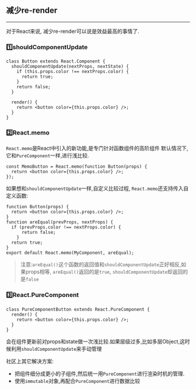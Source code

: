 
## 减少re-render

-----


对于React来说, 减少re-render可以说是效益最高的事情了.

### 1️⃣shouldComponentUpdate

```
class Button extends React.Component {
  shouldComponentUpdate(nextProps, nextState) {
    if (this.props.color !== nextProps.color) {
      return true;
    }
    return false;
  }

  render() {
    return <button color={this.props.color} />;
  }
}
```


### 2️⃣React.memo

`React.memo`是React中引入的新功能,是专门针对函数组件的高阶组件
默认情况下,它和`PureComponent`一样,进行浅比较.

```
const MemoButton = React.memo(function Button(props) {
  return <button color={this.props.color} />;
});

```

如果想和`shouldComponentUpdate`一样,自定义比较过程, `React.memo`还支持传入自定义函数:

```
function Button(props) {
  return <button color={this.props.color} />;
}
function areEqual(prevProps, nextProps) {
  if (prevProps.color !== nextProps.color) {
      return false;
    }
  return true;
}
export default React.memo(MyComponent, areEqual);

```

> 注意:`areEqual()`这个函数的返回值和`shouldComponentUpdate`正好相反,如果props相等, `areEqual()`返回的是`true`, `shouldComponentUpdate`却返回的是`false`

### 3️⃣React.PureComponent

```
class PureComponentButton extends React.PureComponent {
  render() {
    return <button color={this.props.color} />;
  }
}
```

会在组件更新前对props和state做一次浅比较.如果层级过多,比如多层Object,这时候利用`shouldComponentUpdate`来手动管理


社区上其它解决方案:

- 把组件细分成更小的子组件,然后统一用`PureComponent`进行渲染时机的管理.
- 使用`immutable`对象,再配合`PureComponent`进行数据比较


